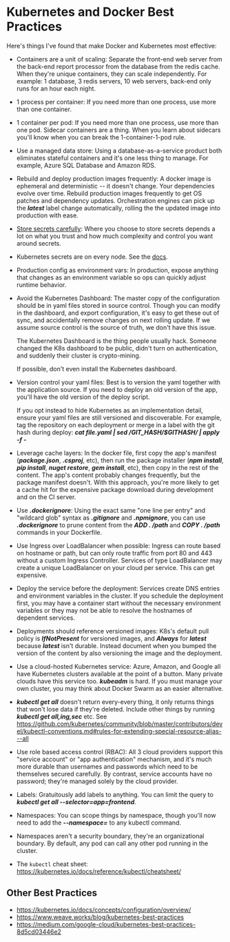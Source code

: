 Kubernetes and Docker Best Practices
====================================

Here's things I've found that make Docker and Kubernetes most effective:

- Containers are a unit of scaling: Separate the front-end web server from the back-end report processor from the database from the redis cache. When they're unique containers, they can scale independently. For example: 1 database, 3 redis servers, 10 web servers, back-end only runs for an hour each night.

- 1 process per container: If you need more than one process, use more than one container.

- 1 container per pod: If you need more than one process, use more than one pod. Sidecar containers are a thing. When you learn about sidecars you'll know when you can break the 1-container-1-pod rule.

- Use a managed data store: Using a database-as-a-service product both eliminates stateful containers and it's one less thing to manage. For example, Azure SQL Database and Amazon RDS.

- Rebuild and deploy production images frequently: A docker image is ephemeral and deterministic -- it doesn't change. Your dependencies evolve over time. Rebuild production images frequently to get OS patches and dependency updates. Orchestration engines can pick up the ***latest*** label change automatically, rolling the the updated image into production with ease.

- [Store secrets carefully](https://robrich.org/slides/docker-secrets/#/): Where you choose to store secrets depends a lot on what you trust and how much complexity and control you want around secrets.

- Kubernetes secrets are on every node. See the [docs](https://kubernetes.io/docs/concepts/configuration/secret/#risks).

- Production config as environment vars: In production, expose anything that changes as an environment variable so ops can quickly adjust runtime behavior.

- Avoid the Kubernetes Dashboard: The master copy of the configuration should be in yaml files stored in source control. Though you can modify in the dashboard, and export configuration, it's easy to get these out of sync, and accidentally remove changes on next rolling update. If we assume source control is the source of truth, we don't have this issue.

  The Kubernetes Dashboard is the thing people usually hack. Someone changed the K8s dashboard to be public, didn't turn on authentication, and suddenly their cluster is crypto-mining.

  If possible, don't even install the Kubernetes dashboard.

- Version control your yaml files: Best is to version the yaml together with the application source. If you need to deploy an old version of the app, you'll have the old version of the deploy script.

  If you opt instead to hide Kubernetes as an implementation detail, ensure your yaml files are still versioned and discoverable. For example, tag the repository on each deployment or merge in a label with the git hash during deploy: ***cat file.yaml | sed /GIT_HASH/$GITHASH/ | apply -f -***

- Leverage cache layers: In the docker file, first copy the app's manifest (***package.json***, ***.csproj***, etc), then run the package installer (***npm install***, ***pip install***, ***nuget restore***, ***gem install***, etc), then copy in the rest of the content. The app's content probably changes frequently, but the package manifest doesn't. With this approach, you're more likely to get a cache hit for the expensive package download during development and on the CI server.

- Use ***.dockerignore***: Using the exact same "one line per entry" and "wildcard glob" syntax as ***.gitignore*** and ***.npmignore***, you can use ***.dockerignore*** to prune content from the ***ADD . /path*** and ***COPY . /path*** commands in your Dockerfile.

- Use Ingress over LoadBalancer when possible: Ingress can route based on hostname or path, but can only route traffic from port 80 and 443 without a custom Ingress Controller. Services of type LoadBalancer may create a unique LoadBalancer on your cloud per service. This can get expensive.

- Deploy the service before the deployment: Services create DNS entries and environment variables in the cluster. If you schedule the deployment first, you may have a container start without the necessary environment variables or they may not be able to resolve the hostnames of dependent services.

- Deployments should reference versioned images: K8s's default pull policy is ***IfNotPresent*** for versioned images, and ***Always*** for ***latest*** because ***latest*** isn't durable. Instead document when you bumped the version of the content by also versioning the image and the deployment.

- Use a cloud-hosted Kubernetes service: Azure, Amazon, and Google all have Kubernetes clusters available at the point of a button. Many private clouds have this service too. ***kubeadm*** is hard. If you must manage your own cluster, you may think about Docker Swarm as an easier alternative.

- ***kubectl get all*** doesn't return every-every thing, it only returns things that won't lose data if they're deleted. Include other things by running ***kubectl get all,ing,sec*** etc. See https://github.com/kubernetes/community/blob/master/contributors/devel/kubectl-conventions.md#rules-for-extending-special-resource-alias---all

- Use role based access control (RBAC): All 3 cloud providers support this "service account" or "app authentication" mechanism, and it's much more durable than usernames and passwords which need to be themselves secured carefully. By contrast, service accounts have no password; they're managed solely by the cloud provider.

- Labels: Gratuitously add labels to anything. You can limit the query to ***kubectl get all --selector=app=frontend***.

- Namespaces: You can scope things by namespace, though you'll now need to add the ***--namespace=*** to any kubectl command.

- Namespaces aren't a security boundary, they're an organizational boundary. By default, any pod can call any other pod running in the cluster.

- The `kubectl` cheat sheet: https://kubernetes.io/docs/reference/kubectl/cheatsheet/


Other Best Practices
--------------------

- https://kubernetes.io/docs/concepts/configuration/overview/
- https://www.weave.works/blog/kubernetes-best-practices
- https://medium.com/google-cloud/kubernetes-best-practices-8d5cd03446e2
